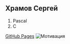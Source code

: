 ## Храмов Сергей
1. Pascal
2. C

[GitHub Pages](https://www.serega89kh.github.io)
![Мотивация](https://image.ibb.co/j3BHjp/image.png)
